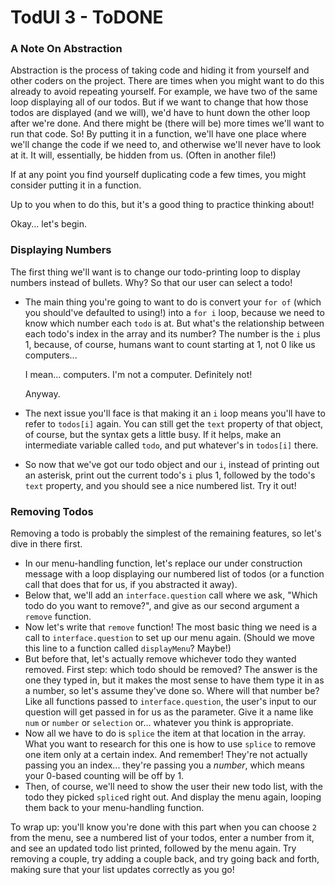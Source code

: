 # TodUI 3 - ToDONE

### A Note On Abstraction

Abstraction is the process of taking code and hiding it from yourself and other coders on the project. There are times when you might want to do this already to avoid repeating yourself. For example, we have two of the same loop displaying all of our todos. But if we want to change that how those todos are displayed (and we will), we'd have to hunt down the other loop after we're done. And there might be (there will be) more times we'll want to run that code. So! By putting it in a function, we'll have one place where we'll change the code if we need to, and otherwise we'll never have to look at it. It will, essentially, be hidden from us. (Often in another file!)

If at any point you find yourself duplicating code a few times, you might consider putting it in a function.

Up to you when to do this, but it's a good thing to practice thinking about!

Okay... let's begin.


### Displaying Numbers

The first thing we'll want is to change our todo-printing loop to display numbers instead of bullets. Why? So that our user can select a todo!

* The main thing you're going to want to do is convert your `for of` (which you should've defaulted to using!) into a `for i` loop, because we need to know which number each `todo` is at. But what's the relationship between each todo's index in the array and its number? The number is the `i` plus 1, because, of course, humans want to count starting at 1, not 0 like us computers...

  I mean... computers. I'm not a computer. Definitely not!

  Anyway.

* The next issue you'll face is that making it an `i` loop means you'll have to refer to `todos[i]` again. You can still get the `text` property of that object, of course, but the syntax gets a little busy. If it helps, make an intermediate variable called `todo`, and put whatever's in `todos[i]` there.

* So now that we've got our todo object and our `i`, instead of printing out an asterisk, print out the current todo's `i` plus 1, followed by the todo's `text` property, and you should see a nice numbered list. Try it out!


### Removing Todos

Removing a todo is probably the simplest of the remaining features, so let's dive in there first.

* In our menu-handling function, let's replace our under construction message with a loop displaying our numbered list of todos (or a function call that does that for us, if you abstracted it away).
* Below that, we'll add an `interface.question` call where we ask, "Which todo do you want to remove?", and give as our second argument a `remove` function.
* Now let's write that `remove` function! The most basic thing we need is a call to `interface.question` to set up our menu again. (Should we move this line to a function called `displayMenu`? Maybe!)
* But before that, let's actually remove whichever todo they wanted removed. First step: which todo should be removed? The answer is the one they typed in, but it makes the most sense to have them type it in as a number, so let's assume they've done so. Where will that number be? Like all functions passed to `interface.question`, the user's input to our question will get passed in for us as the parameter. Give it a name like `num` or `number` or `selection` or... whatever you think is appropriate.
* Now all we have to do is `splice` the item at that location in the array. What you want to research for this one is how to use `splice` to remove one item only at a certain index. And remember! They're not actually passing you an index... they're passing you a _number_, which means your 0-based counting will be off by 1.
* Then, of course, we'll need to show the user their new todo list, with the todo they picked `splice`d right out. And display the menu again, looping them back to your menu-handling function.

To wrap up: you'll know you're done with this part when you can choose `2` from the menu, see a numbered list of your todos, enter a number from it, and see an updated todo list printed, followed by the menu again. Try removing a couple, try adding a couple back, and try going back and forth, making sure that your list updates correctly as you go!

